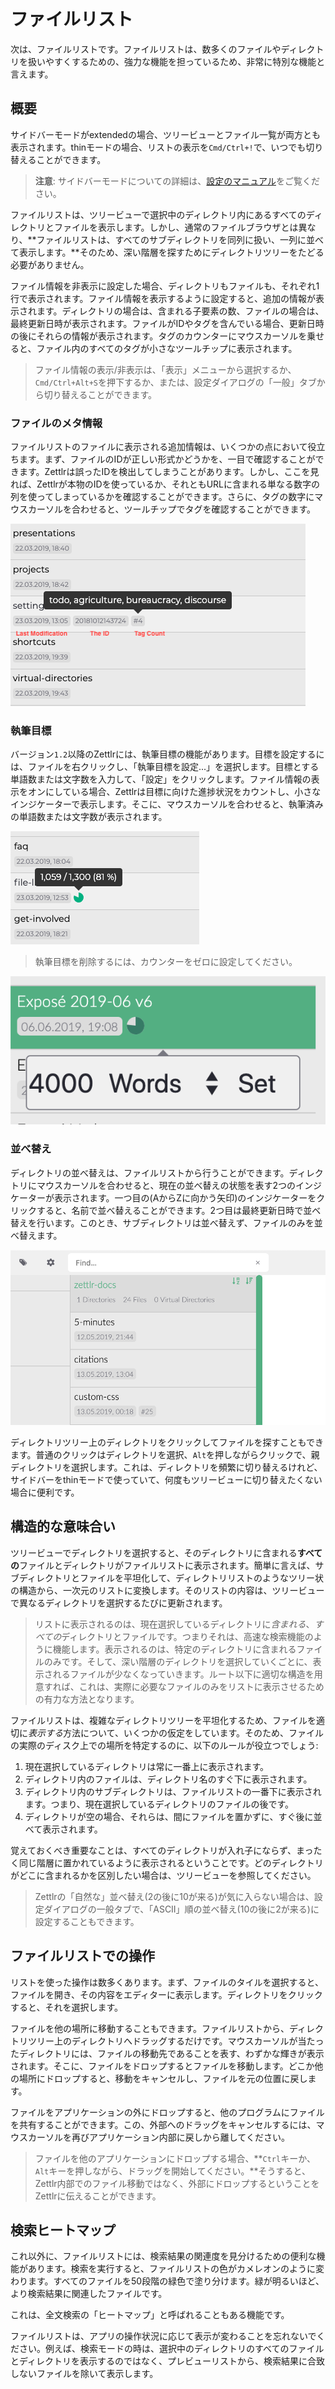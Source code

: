 # ファイルリスト

次は、ファイルリストです。ファイルリストは、数多くのファイルやディレクトリを扱いやすくするための、強力な機能を担っているため、非常に特別な機能と言えます。

## 概要

サイドバーモードがextendedの場合、ツリービューとファイル一覧が両方とも表示されます。thinモードの場合、リストの表示を`Cmd/Ctrl+!`で、いつでも切り替えることができます。

> **注意**: サイドバーモードについての詳細は、[設定のマニュアル](../reference/settings.md)をご覧ください。

ファイルリストは、ツリービューで選択中のディレクトリ内にあるすべてのディレクトリとファイルを表示します。しかし、通常のファイルブラウザとは異なり、**ファイルリストは、すべてのサブディレクトリを同列に扱い、一列に並べて表示します。**そのため、深い階層を探すためにディレクトリツリーをたどる必要がありません。

ファイル情報を非表示に設定した場合、ディレクトリもファイルも、それぞれ1行で表示されます。ファイル情報を表示するように設定すると、追加の情報が表示されます。ディレクトリの場合は、含まれる子要素の数、ファイルの場合は、最終更新日時が表示されます。ファイルがIDやタグを含んでいる場合、更新日時の後にそれらの情報が表示されます。タグのカウンターにマウスカーソルを乗せると、ファイル内のすべてのタグが小さなツールチップに表示されます。

> ファイル情報の表示/非表示は、「表示」メニューから選択するか、`Cmd/Ctrl+Alt+S`を押下するか、または、設定ダイアログの「一般」タブから切り替えることができます。

### ファイルのメタ情報

ファイルリストのファイルに表示される追加情報は、いくつかの点において役立ちます。まず、ファイルのIDが正しい形式かどうかを、一目で確認することができます。Zettlrは誤ったIDを検出してしまうことがあります。しかし、ここを見れば、Zettlrが本物のIDを使っているか、それともURLに含まれる単なる数字の列を使ってしまっているかを確認することができます。さらに、タグの数字にマウスカーソルを合わせると、ツールチップでタグを確認することができます。

![ファイルのメタ情報](../img/file_meta.png)

### 執筆目標

バージョン`1.2`以降のZettlrには、執筆目標の機能があります。目標を設定するには、ファイルを右クリックし、「執筆目標を設定...」を選択します。目標とする単語数または文字数を入力して、「設定」をクリックします。ファイル情報の表示をオンにしている場合、Zettlrは目標に向けた進捗状況をカウントし、小さなインジケーターで表示します。そこに、マウスカーソルを合わせると、執筆済みの単語数または文字数が表示されます。

![執筆目標カウンター](../img/writing_targets.png)

> 執筆目標を削除するには、カウンターをゼロに設定してください。

![執筆目標の設定](../img/writing_targets_settings.png)

### 並べ替え

ディレクトリの並べ替えは、ファイルリストから行うことができます。ディレクトリにマウスカーソルを合わせると、現在の並べ替えの状態を表す2つのインジケーターが表示されます。一つ目の(AからZに向かう矢印)のインジケーターをクリックすると、名前で並べ替えることができます。2つ目は最終更新日時で並べ替えを行います。このとき、サブディレクトリは並べ替えず、ファイルのみを並べ替えます。

![並べ替えインジケーター](../img/sorting_indicators.png)

ディレクトリツリー上のディレクトリをクリックしてファイルを探すこともできます。普通のクリックはディレクトリを選択、`Alt`を押しながらクリックで、親ディレクトリを選択します。これは、ディレクトリを頻繁に切り替えるけれど、サイドバーをthinモードで使っていて、何度もツリービューに切り替えたくない場合に便利です。

## 構造的な意味合い

ツリービューでディレクトリを選択すると、そのディレクトリに含まれる**すべての**ファイルとディレクトリがファイルリストに表示されます。簡単に言えば、サブディレクトリとファイルを平坦化して、ディレクトリリストのようなツリー状の構造から、一次元のリストに変換します。そのリストの内容は、ツリービューで異なるディレクトリを選択するたびに更新されます。

> リストに表示されるのは、現在選択しているディレクトリに*含まれる*、*すべての*ディレクトリとファイルです。つまりそれは、高速な検索機能のように機能します。表示されるのは、特定のディレクトリに含まれるファイルのみです。そして、深い階層のディレクトリを選択していくごとに、表示されるファイルが少なくなっていきます。ルート以下に適切な構造を用意すれば、これは、実際に必要なファイルのみをリストに表示させるための有力な方法となります。

ファイルリストは、複雑なディレクトリツリーを平坦化するため、ファイルを適切に*表示する*方法について、いくつかの仮定をしています。そのため、ファイルの実際のディスク上での場所を特定するのに、以下のルールが役立つでしょう:

1. 現在選択しているディレクトリは常に一番上に表示されます。
2. ディレクトリ内のファイルは、ディレクトリ名のすぐ下に表示されます。
3. ディレクトリ内のサブディレクトリは、ファイルリストの一番下に表示されます。つまり、現在選択しているディレクトリのファイルの後です。
4. ディレクトリが空の場合、それらは、間にファイルを置かずに、すぐ後に並べて表示されます。

覚えておくべき重要なことは、すべてのディレクトリが入れ子にならず、まったく同じ階層に置かれているように表示されるということです。どのディレクトリがどこに含まれるかを区別したい場合は、ツリービューを参照してください。

> Zettlrの「自然な」並べ替え(2の後に10が来る)が気に入らない場合は、設定ダイアログの一般タブで、「ASCII」順の並べ替え(10の後に2が来る)に設定することもできます。

## ファイルリストでの操作

リストを使った操作は数多くあります。まず、ファイルのタイルを選択すると、ファイルを開き、その内容をエディターに表示します。ディレクトリをクリックすると、それを選択します。

ファイルを他の場所に移動することもできます。ファイルリストから、ディレクトリツリー上のディレクトリへドラッグするだけです。マウスカーソルが当たったディレクトリには、ファイルの移動先であることを表す、わずかな輝きが表示されます。そこに、ファイルをドロップするとファイルを移動します。どこか他の場所にドロップすると、移動をキャンセルし、ファイルを元の位置に戻します。

ファイルをアプリケーションの外にドロップすると、他のプログラムにファイルを共有することができます。この、外部へのドラッグをキャンセルするには、マウスカーソルを再びアプリケーション内部に戻しから離してください。

> ファイルを他のアプリケーションにドロップする場合、**`Ctrl`キーか、`Alt`キーを押しながら、ドラッグを開始してください。**そうすると、Zettlr内部でのファイル移動ではなく、外部にドロップするということをZettlrに伝えることができます。

## 検索ヒートマップ

これ以外に、ファイルリストには、検索結果の関連度を見分けるための便利な機能があります。検索を実行すると、ファイルリストの色がカメレオンのように変わります。すべてのファイルを50段階の緑色で塗り分けます。緑が明るいほど、より検索結果に関連したファイルです。

これは、全文検索の「ヒートマップ」と呼ばれることもある機能です。

ファイルリストは、アプリの操作状況に応じて表示が変わることを忘れないでください。例えば、検索モードの時は、選択中のディレクトリのすべてのファイルとディレクトリを表示するのではなく、プレビューリストから、検索結果に合致しないファイルを除いて表示します。
